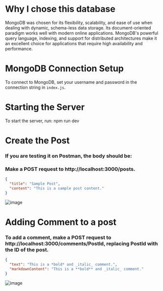 # Why I chose this database

MongoDB was chosen for its flexibility, scalability, and ease of use when dealing with dynamic, schema-less data storage. Its document-oriented paradigm works well with modern online applications. MongoDB's powerful query language, indexing, and support for distributed architectures make it an excellent choice for applications that require high availability and performance.

# MongoDB Connection Setup
To connect to MongoDB, set your username and password in the connection string in `index.js`.

# Starting the Server

To start the server, run:
npm run dev

# Create the Post

<h3>If you are testing it on Postman, the body should be:</h3>

<h3>Make a POST request to http://localhost:3000/posts.</h3>

```json
{
  "title": "Sample Post",
  "content": "This is a sample post content."
}
```
![image](https://github.com/PrakharArora/Application-Assignment-CloudSek/assets/106022380/df37b633-5fcf-4655-8a15-df9e16bc340d)


# Adding Comment to a post
<h3>To add a comment, make a POST request to http://localhost:3000/comments/PostId, replacing PostId with the ID of the post.</h3>


```json
{
  "text": "This is a *bold* and _italic_ comment.",
  "markdownContent": "This is a **bold** and _italic_ comment."
}

```
![image](https://github.com/PrakharArora/Application-Assignment-CloudSek/assets/106022380/7078c436-d92a-4d15-a561-0e6407409285)
